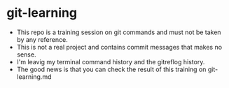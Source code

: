 # git-learning

- This repo is a training session on git commands and must not be taken by any reference. 
- This is not a real project and contains commit messages that makes no sense.
- I'm leavig my terminal command history and the gitreflog history.
- The good news is that you can check the result of this training on git-learning.md

